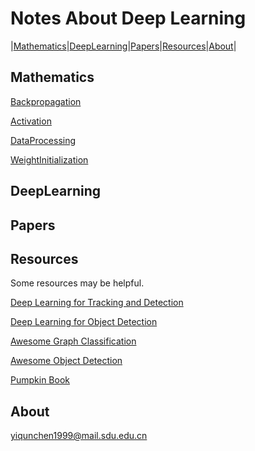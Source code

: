 # Notes About Deep Learning

|[Mathematics](#Mathematics)|[DeepLearning](#DeepLearning)|[Papers](#Papers)|[Resources](#Resources)|[About](#About)|

## Mathematics

[Backpropagation](./Mathematics/Backpropagation.pdf)

[Activation](./DeepLearning/Activation/Activation.md)

[DataProcessing](./DeepLearning/DataProcessing/DataProcessing.pdf)

[WeightInitialization](./DeepLearning/WeightInitialization/WeightInitialization.pdf)

## DeepLearning

## Papers

## Resources

Some resources may be helpful.

[Deep Learning for Tracking and Detection](https://github.com/abhineet123/Deep-Learning-for-Tracking-and-Detection)

[Deep Learning for Object Detection](https://github.com/hoya012/deep_learning_object_detection)

[Awesome Graph Classification](https://github.com/benedekrozemberczki/awesome-graph-classification)

[Awesome Object Detection](https://github.com/amusi/awesome-object-detection)

[Pumpkin Book](https://github.com/datawhalechina/pumpkin-book)

## About

<yiqunchen1999@mail.sdu.edu.cn>
